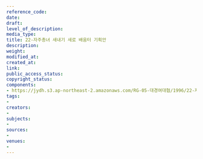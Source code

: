 ```yaml
---
reference_code: 
date: 
draft: 
level_of_description: 
media_type: 
title: 22-자주총녀 새내기 새로 배움터 기획안
description: 
weight: 
modified_at: 
created_at: 
link: 
public_access_status: 
copyright_status: 
components:
- https://jydh.s3.ap-northeast-2.amazonaws.com/RG-05-대경여대협/1996/22-자주총녀+새내기+새로+배움터+기획안.pdf
tags:
- 
creators:
- 
subjects:
- 
sources:
- 
venues:
- 
---
```

